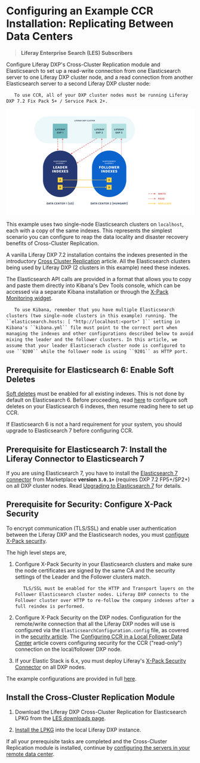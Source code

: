 # Configuring an Example CCR Installation: Replicating Between Data Centers

> **Liferay Enterprise Search (LES) Subscribers**

Configure Liferay DXP's Cross-Cluster Replication module and Elasticsearch to set up a read-write connection from one Elasticsearch server to one Liferay DXP cluster node, and a read connection from another Elasticsearch server to a second Liferay DXP cluster node:

```important::
   To use CCR, all of your DXP cluster nodes must be running Liferay DXP 7.2 Fix Pack 5+ / Service Pack 2+.
```

![With Cross-Cluster Replication, disparate data centers can hold synchronized Elasticsearch clusters with Liferay DXP indexes.](./configuring-an-example-ccr-installation-replicating-between-data-centers/images/01.png)

This example uses two single-node Elasticsearch clusters on `localhost`, each with a copy of the same indexes. This represents the simplest scenario you can configure to reap the data locality and disaster recovery benefits of Cross-Cluster Replication.

A vanilla Liferay DXP 7.2 installation contains the indexes presented in the introductory [Cross Cluster Replication](./cross-cluster-replication.md#liferay-dxp-decide-whichindexes-to-replicate-from-the-remote-cluster) article. All the Elasticsearch clusters being used by Liferay DXP (2 clusters in this example) need these indexes.

The Elasticsearch API calls are provided in a format that allows you to  copy and paste them directly into Kibana's Dev Tools console, which can be accessed via a separate Kibana installation or through the [X-Pack Monitoring widget](./monitoring-elasticsearch.md).

```note::
   To use Kibana, remember that you have multiple Elasticsearch clusters (two single-node clusters in this example) running. The ``elasticsearch.hosts: [ "http://localhost:<port>" ]`` setting in Kibana's ``kibana.yml`` file must point to the correct port when managing the indexes and other configurations described below to avoid mixing the leader and the follower clusters. In this article, we assume that your leader Elasticserach cluster node is configured to use ``9200`` while the follower node is using ``9201`` as HTTP port.
```

## Prerequisite for Elasticsearch 6: Enable Soft Deletes

[Soft deletes](https://www.elastic.co/guide/en/elasticsearch/reference/6.7/ccr-requirements.html) must be enabled for all existing indexes. This is not done by default on Elasticsearch 6. Before proceeding, read [here](./configuring-ccr-enabling-soft-deletes-on-elasticsearch-6.md) to configure soft deletes on your Elasticsearch 6 indexes, then resume reading here to set up CCR.

If Elasticsearch 6 is not a hard requirement for your system, you should upgrade to Elasticsearch 7 before configuring CCR. 

## Prerequisite for Elasticsearch 7: Install the Liferay Connector to Elasticsearch 7

If you are using Elasticsearch 7, you have to install the [Elasticsearch 7 connector](https://web.liferay.com/marketplace/-/mp/application/170390307) from Marketplace **version `3.0.1+`** (requires DXP 7.2 FP5+/SP2+) on all DXP cluster nodes. Read [Upgrading to Elasticsearch 7](https://help.liferay.com/hc/en-us/articles/360035444872-Upgrading-to-Elasticsearch-7) for details.

## Prerequisite for Security: Configure X-Pack Security

To encrypt communication (TLS/SSL) and enable user authentication between the Liferay DXP and the Elasticsearch nodes, you must [configure X-Pack security](https://help.liferay.com/hc/en-us/articles/360028711172-Installing-Liferay-Enterprise-Search-Security).

The high level steps are,

1. Configure X-Pack Security in your Elasticsearch clusters and make sure the node certificates are signed by the same CA and the security settings of the Leader and the Follower clusters match.

   ```note::
      TLS/SSL must be enabled for the HTTP and Transport layers on the Follower Elasticsearch cluster nodes. Liferay DXP connects to the Follower cluster over HTTP to re-follow the company indexes after a full reindex is performed.
   ```

2. Configure X-Pack Security on the DXP nodes. Configuration for the remote/write connection that all the Liferay DXP nodes will use is configured via the `ElasticsearchConfiguration.config` file, as covered in the [security article](https://help.liferay.com/hc/en-us/articles/360035444872-Upgrading-to-Elasticsearch-7). The [Configuring CCR in a Local Follower Data Center](./configuring-ccr-in-a-local-follower-data-center.md) article covers configuring security for the CCR ("read-only") connection on the local/follower DXP node.

3. If your Elastic Stack is 6.x, you must deploy Liferay's [X-Pack Security Connector](https://web.liferay.com/marketplace/-/mp/application/106163963) on all DXP nodes.

The example configurations are provided in full [here](./ccr-basic-use-case-config-reference.md).

## Install the Cross-Cluster Replication Module

1. Download the Liferay DXP Cross-Cluster Replication for Elasticsearch LPKG from the [LES downloads page](https://customer.liferay.com/downloads).

1. [Install the LPKG](../../system-administration/installing-and-managing-apps/installing-apps/installing-apps.md) into the local Liferay DXP instance.

If all your prerequisite tasks are completed and the Cross-Cluster Replication module is installed, continue by [configuring the servers in your remote data center](./configuring-ccr-in-a-remote-leader-data-center.md).
